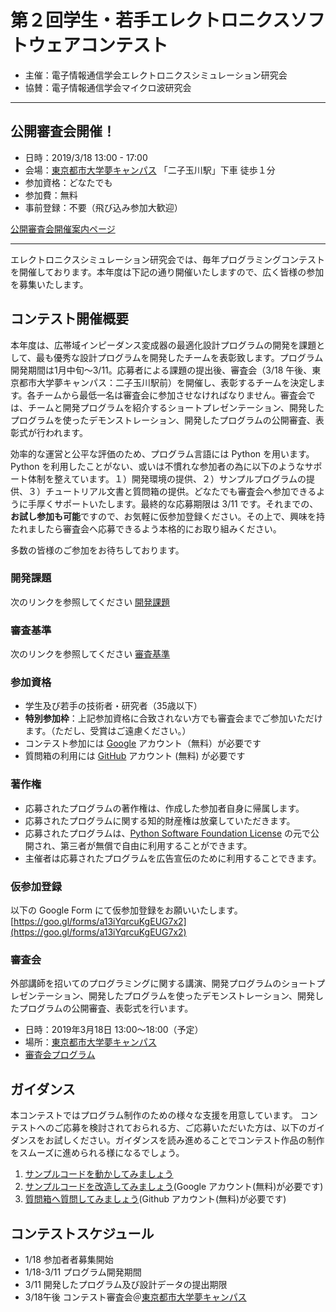 # 第２回学生・若手エレクトロニクスソフトウェアコンテスト

- 主催：電子情報通信学会エレクトロニクスシミュレーション研究会
- 協賛：電子情報通信学会マイクロ波研究会

---

## 公開審査会開催！

- 日時：2019/3/18 13:00 - 17:00
- 会場：[東京都市大学夢キャンパス](http://yumecampus.tcu.ac.jp) 「二子玉川駅」下車 徒歩１分
- 参加資格：どなたでも
- 参加費：無料
- 事前登録：不要（飛び込み参加大歓迎）

[公開審査会開催案内ページ]( https://github.com/h403/EST2018/wiki/公開審査会開催案内)

---

エレクトロニクスシミュレーション研究会では、毎年プログラミングコンテストを開催しております。本年度は下記の通り開催いたしますので、広く皆様の参加を募集いたします。

## コンテスト開催概要

本年度は、広帯域インピーダンス変成器の最適化設計プログラムの開発を課題として、最も優秀な設計プログラムを開発したチームを表彰致します。プログラム開発期間は1月中旬〜3/11。応募者による課題の提出後、審査会（3/18 午後、東京都市大学夢キャンパス：二子玉川駅前）を開催し、表彰するチームを決定します。各チームから最低一名は審査会に参加させなければなりません。審査会では、チームと開発プログラムを紹介するショートプレゼンテーション、開発したプログラムを使ったデモンストレーション、開発したプログラムの公開審査、表彰式が行われます。

効率的な運営と公平な評価のため、プログラム言語には Python を用います。Python を利用したことがない、或いは不慣れな参加者の為に以下のようなサポート体制を整えています。１）開発環境の提供、２）サンプルプログラムの提供、３）チュートリアル文書と質問箱の提供。どなたでも審査会へ参加できるように手厚くサポートいたします。最終的な応募期限は 3/11 です。それまでの、**お試し参加も可能**ですので、お気軽に仮参加登録ください。その上で、興味を持たれましたら審査会へ応募できるよう本格的にお取り組みください。

多数の皆様のご参加をお待ちしております。

### 開発課題
次のリンクを参照してください [開発課題](https://github.com/h403/EST2018/wiki/開発課題)

### 審査基準
次のリンクを参照してください [審査基準](https://github.com/h403/EST2018/wiki/審査基準)

### 参加資格

- 学生及び若手の技術者・研究者（35歳以下）
- **特別参加枠**：上記参加資格に合致されない方でも審査会までご参加いただけます。（ただし、受賞はご遠慮ください。）
- コンテスト参加には [Google](https://myaccount.google.com) アカウント（無料）が必要です
- 質問箱の利用には [GitHub](https://github.com) アカウント (無料) が必要です

### 著作権

- 応募されたプログラムの著作権は、作成した参加者自身に帰属します。
- 応募されたプログラムに関する知的財産権は放棄していただきます。
- 応募されたプログラムは、[Python Software Foundation License](https://docs.python.org/3/license.html) の元で公開され、第三者が無償で自由に利用することができます。
- 主催者は応募されたプログラムを広告宣伝のために利用することできます。

### 仮参加登録
以下の Google Form にて仮参加登録をお願いいたします。
[https://goo.gl/forms/a13iYqrcuKgEUG7x2](https://goo.gl/forms/a13iYqrcuKgEUG7x2)

### 審査会
外部講師を招いてのプログラミングに関する講演、開発プログラムのショートプレゼンテーション、開発したプログラムを使ったデモンストレーション、開発したプログラムの公開審査、表彰式を行います。

- 日時：2019年3月18日 13:00〜18:00（予定）
- 場所：[東京都市大学夢キャンパス](http://yumecampus.tcu.ac.jp)
- [審査会プログラム](https://github.com/h403/EST2018/wiki/審査会)

## ガイダンス

本コンテストではプログラム制作のための様々な支援を用意しています。
コンテストへのご応募を検討されておられる方、ご応募いただいた方は、以下のガイダンスをお試しください。ガイダンスを読み進めることでコンテスト作品の制作をスムーズに進められる様になるでしょう。

1. [サンプルコードを動かしてみましょう](https://github.com/h403/EST2018/wiki/サンプルプログラムの動かし方)
2. [サンプルコードを改造してみましょう](https://github.com/h403/EST2018/wiki/サンプルプログラムを改造してみましょう)(Google アカウント(無料)が必要です)
3. [質問箱へ質問してみましょう](https://github.com/h403/EST2018/wiki/質問箱へ質問してみましょう)(Github アカウント(無料)が必要です)

## コンテストスケジュール
- 1/18 参加者者募集開始
- 1/18-3/11 プログラム開発期間
- 3/11 開発したプログラム及び設計データの提出期限
- 3/18午後 コンテスト審査会＠[東京都市大学夢キャンパス](http://yumecampus.tcu.ac.jp)

